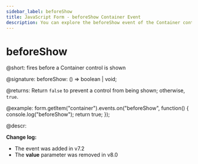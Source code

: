 ```yaml
---
sidebar_label: beforeShow
title: JavaScript Form - beforeShow Container Event 
description: You can explore the beforeShow event of the Container control of Form in the documentation of the DHTMLX JavaScript UI library. Browse developer guides and API reference, try out code examples and live demos, and download a free 30-day evaluation version of DHTMLX Suite 7.
---
```


# beforeShow

@short: fires before a Container control is shown

@signature: beforeShow: () => boolean | void;

@returns:
Return `false` to prevent a control from being shown; otherwise, `true`.

@example:
form.getItem("container").events.on("beforeShow", function() {
    console.log("beforeShow");
    return true;
});

@descr: 

**Change log:**
- The event was added in v7.2
- The **value** parameter was removed in v8.0
